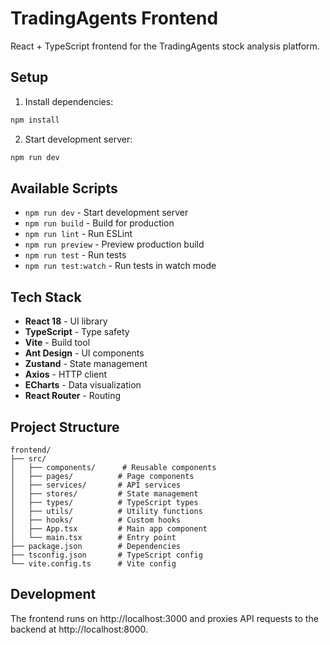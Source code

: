 # TradingAgents Frontend

React + TypeScript frontend for the TradingAgents stock analysis platform.

## Setup

1. Install dependencies:
```bash
npm install
```

2. Start development server:
```bash
npm run dev
```

## Available Scripts

- `npm run dev` - Start development server
- `npm run build` - Build for production
- `npm run lint` - Run ESLint
- `npm run preview` - Preview production build
- `npm run test` - Run tests
- `npm run test:watch` - Run tests in watch mode

## Tech Stack

- **React 18** - UI library
- **TypeScript** - Type safety
- **Vite** - Build tool
- **Ant Design** - UI components
- **Zustand** - State management
- **Axios** - HTTP client
- **ECharts** - Data visualization
- **React Router** - Routing

## Project Structure

```
frontend/
├── src/
│   ├── components/      # Reusable components
│   ├── pages/          # Page components
│   ├── services/       # API services
│   ├── stores/         # State management
│   ├── types/          # TypeScript types
│   ├── utils/          # Utility functions
│   ├── hooks/          # Custom hooks
│   ├── App.tsx         # Main app component
│   └── main.tsx        # Entry point
├── package.json        # Dependencies
├── tsconfig.json       # TypeScript config
└── vite.config.ts      # Vite config
```

## Development

The frontend runs on http://localhost:3000 and proxies API requests to the backend at http://localhost:8000.